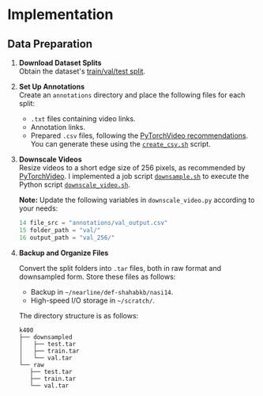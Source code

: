 # Implementation

## Data Preparation

1. **Download Dataset Splits**  
   Obtain the dataset's [train/val/test split](/kinetics-dataset/README.md#kinetics-400-info).

2. **Set Up Annotations**  
   Create an `annotations` directory and place the following files for each split:
   - `.txt` files containing video links.
   - Annotation links.
   - Prepared `.csv` files, following the [PyTorchVideo recommendations](https://github.com/facebookresearch/pytorchvideo/docs/source/data_preparation.md#kinetics). You can generate these using the [`create_csv.sh`](/kinetics-dataset/create_csv.sh) script.

3. **Downscale Videos**  
   Resize videos to a short edge size of 256 pixels, as recommended by [PyTorchVideo](https://github.com/facebookresearch/pytorchvideo/docs/source/data_preparation.md#kinetics). I implemented a job script [`downsample.sh`](/kinetics-dataset/downsample.sh) to execute the Python script [`downscale_video.sh`](/kinetics-dataset/downscale_video.sh).

   **Note:** Update the following variables in `downscale_video.py` according to your needs:
   ```python
   14 file_src = "annotations/val_output.csv"
   15 folder_path = "val/"
   16 output_path = "val_256/"
   ```

4. **Backup and Organize Files**

   Convert the split folders into `.tar` files, both in raw format and downsampled form. Store these files as follows:
      - Backup in `~/nearline/def-shahabkb/nasi14`.
      - High-speed I/O storage in `~/scratch/`.

   The directory structure is as follows:
   ```
   k400
   ├── downsampled
   │   ├── test.tar
   │   ├── train.tar
   │   └── val.tar
   └── raw
      ├── test.tar
      ├── train.tar
      └── val.tar
   ```